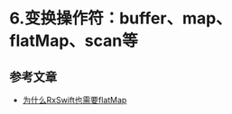 # 6.变换操作符：buffer、map、flatMap、scan等

## 参考文章

* [为什么RxSwift也需要flatMap](https://www.jianshu.com/p/2e92f2dcb417)